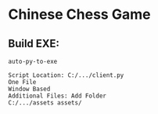 # Chinese Chess Game

## Build EXE:

```
auto-py-to-exe

Script Location: C:/.../client.py
One File
Window Based
Additional Files: Add Folder
C:/.../assets assets/
```
